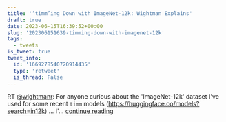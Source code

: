 ```yaml
---
title: '‘timm’ing Down with ImageNet-12k: Wightman Explains'
draft: true
date: 2023-06-15T16:39:52+00:00
slug: '202306151639-timming-down-with-imagenet-12k'
tags:
  - tweets
is_tweet: true
tweet_info:
  id: '1669278540720914435'
  type: 'retweet'
  is_thread: False
---
```




RT [@wightmanr](https://x.com/wightmanr): For anyone curious about the 'ImageNet-12k' dataset I've used for some recent `timm` models (<https://huggingface.co/models?search=in12k>) ... I'… [continue reading](https://x.com/sytelus/status/1669278540720914435)
